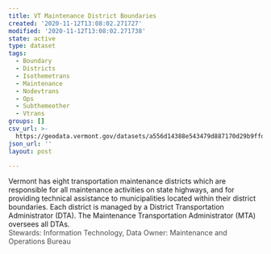 ```yaml
---
title: VT Maintenance District Boundaries
created: '2020-11-12T13:08:02.271727'
modified: '2020-11-12T13:08:02.271738'
state: active
type: dataset
tags:
  - Boundary
  - Districts
  - Isothemetrans
  - Maintenance
  - Nodevtrans
  - Ops
  - Subthemeother
  - Vtrans
groups: []
csv_url: >-
  https://geodata.vermont.gov/datasets/a556d14388e543479d887170d29b9ffd_16.csv?outSR=%7B%22latestWkid%22%3A32145%2C%22wkid%22%3A32145%7D
json_url: ''
layout: post

---
```

Vermont has eight transportation maintenance districts which are 
responsible for all maintenance activities on state highways, and for 
providing technical assistance to municipalities located within their 
district boundaries. Each district is managed by a District 
Transportation Administrator (DTA). The Maintenance Transportation 
Administrator (MTA) oversees all DTAs.<br /><span style='color: rgb(77, 77, 77); font-family: '>Stewards: Information Technology, Data Owner: Maintenance and Operations Bureau<br /></span>
